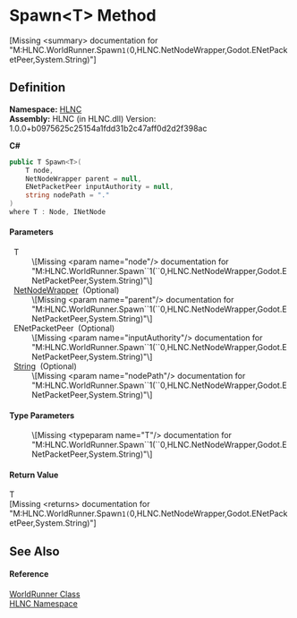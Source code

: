 # Spawn&lt;T&gt; Method


\[Missing &lt;summary&gt; documentation for "M:HLNC.WorldRunner.Spawn``1(``0,HLNC.NetNodeWrapper,Godot.ENetPacketPeer,System.String)"\]



## Definition
**Namespace:** <a href="N_HLNC">HLNC</a>  
**Assembly:** HLNC (in HLNC.dll) Version: 1.0.0+b0975625c25154a1fdd31b2c47aff0d2d2f398ac

**C#**
``` C#
public T Spawn<T>(
	T node,
	NetNodeWrapper parent = null,
	ENetPacketPeer inputAuthority = null,
	string nodePath = "."
)
where T : Node, INetNode

```



#### Parameters
<dl><dt>  T</dt><dd>\[Missing &lt;param name="node"/&gt; documentation for "M:HLNC.WorldRunner.Spawn``1(``0,HLNC.NetNodeWrapper,Godot.ENetPacketPeer,System.String)"\]</dd><dt>  <a href="T_HLNC_NetNodeWrapper">NetNodeWrapper</a>  (Optional)</dt><dd>\[Missing &lt;param name="parent"/&gt; documentation for "M:HLNC.WorldRunner.Spawn``1(``0,HLNC.NetNodeWrapper,Godot.ENetPacketPeer,System.String)"\]</dd><dt>  ENetPacketPeer  (Optional)</dt><dd>\[Missing &lt;param name="inputAuthority"/&gt; documentation for "M:HLNC.WorldRunner.Spawn``1(``0,HLNC.NetNodeWrapper,Godot.ENetPacketPeer,System.String)"\]</dd><dt>  <a href="https://learn.microsoft.com/dotnet/api/system.string" target="_blank" rel="noopener noreferrer">String</a>  (Optional)</dt><dd>\[Missing &lt;param name="nodePath"/&gt; documentation for "M:HLNC.WorldRunner.Spawn``1(``0,HLNC.NetNodeWrapper,Godot.ENetPacketPeer,System.String)"\]</dd></dl>

#### Type Parameters
<dl><dt /><dd>\[Missing &lt;typeparam name="T"/&gt; documentation for "M:HLNC.WorldRunner.Spawn``1(``0,HLNC.NetNodeWrapper,Godot.ENetPacketPeer,System.String)"\]</dd></dl>

#### Return Value
T  
\[Missing &lt;returns&gt; documentation for "M:HLNC.WorldRunner.Spawn``1(``0,HLNC.NetNodeWrapper,Godot.ENetPacketPeer,System.String)"\]

## See Also


#### Reference
<a href="T_HLNC_WorldRunner">WorldRunner Class</a>  
<a href="N_HLNC">HLNC Namespace</a>  
